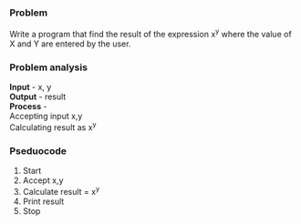 ### Problem
Write a program that find the result of the expression x<sup>y</sup> where the value of X and Y are entered by the user.

### Problem analysis
**Input** - x, y <br>
**Output** - result <br>
**Process** - <br>
Accepting input x,y <br>
Calculating result as x<sup>y</sup> <br>

### Pseduocode
1. Start
2. Accept x,y
3. Calculate result = x<sup>y</sup>
4. Print result
5. Stop
